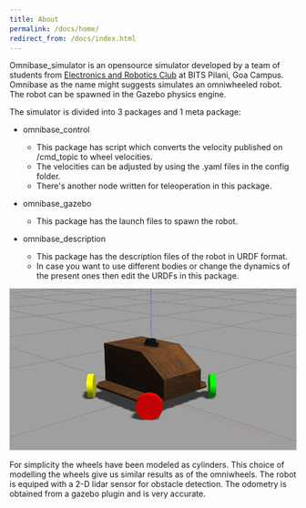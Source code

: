 ```yaml
---
title: About
permalink: /docs/home/
redirect_from: /docs/index.html
---
```


Omnibase_simulator is an opensource simulator developed by a team of students from [Electronics and Robotics Club](https://erc-bpgc.github.io/) 
at BITS Pilani, Goa Campus.
Omnibase as the name might suggests simulates an omniwheeled robot. The robot can be spawned in the Gazebo physics engine. 


The simulator is divided into 3 packages and 1 meta package:
- omnibase_control
  - This package has script which converts the velocity published on /cmd_topic to wheel velocities.
  - The velocities can be adjusted by using the .yaml files in the config folder. 
  - There's another node written for teleoperation in this package.

- omnibase_gazebo
  - This package has the launch files to spawn the robot. 

- omnibase_description
  - This package has the description files of the robot in URDF format. 
  - In case you want to use different bodies or change the dynamics of the present ones then edit the 
    URDFs in this package. 


<!-- <p align="center">
  <img src="https://github.com/ERC-BPGC/omnibase/blob/master/docs/_docs/imgs/trotbot_body.png" alt="bot" width="400"/>
</p> -->
![bot](https://github.com/ERC-BPGC/omnibase/blob/master/docs/_docs/imgs/trotbot_body.jpg)

For simplicity the wheels have been modeled as cylinders. This choice of modelling the wheels give us similar results as of the omniwheels. 
The robot is equiped with a 2-D lidar sensor for obstacle detection. The odometry is obtained from a gazebo plugin
and is very accurate. 